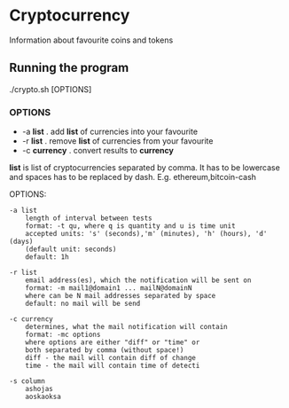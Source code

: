 # Cryptocurrency
Information about favourite coins and tokens

## Running the program
./crypto.sh [OPTIONS]

### OPTIONS
* -a __list__ . add __list__ of currencies into your favourite
* -r __list__ . remove __list__ of currencies from your favourite
* -c __currency__ . convert results to __currency__

__list__ is list of cryptocurrencies separated by comma. It has to be lowercase and spaces has to be replaced by dash. E.g. ethereum,bitcoin-cash


OPTIONS:

    -a list
        length of interval between tests
        format: -t qu, where q is quantity and u is time unit
        accepted units: 's' (seconds),'m' (minutes), 'h' (hours), 'd' (days)
        (default unit: seconds)
        default: 1h
        
    -r list
        email address(es), which the notification will be sent on
        format: -m mail1@domain1 ... mailN@domainN
        where can be N mail addresses separated by space
        default: no mail will be send
        
    -c currency
        determines, what the mail notification will contain
        format: -mc options
        where options are either "diff" or "time" or
        both separated by comma (without space!)
        diff - the mail will contain diff of change
        time - the mail will contain time of detecti
       
    -s column
        ashojas
        aoskaoksa
